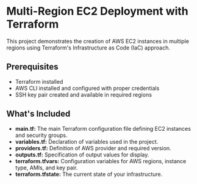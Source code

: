 # Multi-Region EC2 Deployment with Terraform

This project demonstrates the creation of AWS EC2 instances in multiple regions using Terraform's Infrastructure as Code (IaC) approach.

## Prerequisites

- Terraform installed
- AWS CLI installed and configured with proper credentials
- SSH key pair created and available in required regions


## What's Included

- **main.tf:** The main Terraform configuration file defining EC2 instances and security groups.
- **variables.tf:** Declaration of variables used in the project.
- **providers.tf:** Definition of AWS provider and required version.
- **outputs.tf:** Specification of output values for display.
- **terraform.tfvars:** Configuration variables for AWS regions, instance type, AMIs, and key pair.
- **terraform.tfstate:** The current state of your infrastructure.

